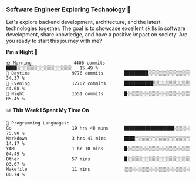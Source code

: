 ### Software Engineer Exploring Technology 🚀 

Let's explore backend development, architecture, and the latest technologies together. The goal is to showcase excellent skills in software development, share knowledge, and have a positive impact on society. Are you ready to start this journey with me?

<!--START_SECTION:waka-->
**I'm a Night 🦉** 

```text
🌞 Morning                4406 commits        ████░░░░░░░░░░░░░░░░░░░░░   15.49 % 
🌆 Daytime                9776 commits        █████████░░░░░░░░░░░░░░░░   34.37 % 
🌃 Evening                12707 commits       ███████████░░░░░░░░░░░░░░   44.68 % 
🌙 Night                  1551 commits        █░░░░░░░░░░░░░░░░░░░░░░░░   05.45 % 
```


📊 **This Week I Spent My Time On** 

```text
💬 Programming Languages: 
Go                       19 hrs 48 mins      ███████████████████░░░░░░   75.90 % 
Markdown                 3 hrs 41 mins       ████░░░░░░░░░░░░░░░░░░░░░   14.17 % 
YAML                     1 hr 10 mins        █░░░░░░░░░░░░░░░░░░░░░░░░   04.49 % 
Other                    57 mins             █░░░░░░░░░░░░░░░░░░░░░░░░   03.67 % 
Makefile                 11 mins             ░░░░░░░░░░░░░░░░░░░░░░░░░   00.74 % 
```


<!--END_SECTION:waka-->
